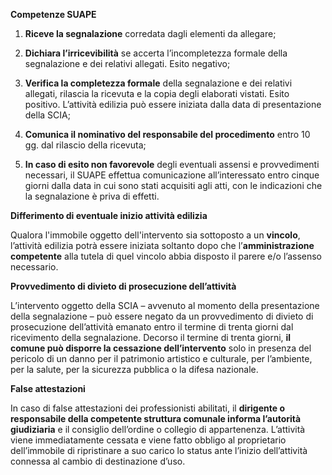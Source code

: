 **Competenze SUAPE**

1. **Riceve la segnalazione** corredata dagli elementi da allegare;


2. **Dichiara l’irricevibilità** se accerta l’incompletezza formale della segnalazione e dei relativi allegati. Esito negativo;


3. **Verifica la completezza formale** della segnalazione e dei relativi allegati, rilascia la ricevuta e la copia degli elaborati vistati. Esito positivo. L’attività edilizia può essere iniziata dalla data di presentazione della SCIA;


4. **Comunica il nominativo del responsabile del procedimento** entro 10 gg. dal rilascio della ricevuta;


5. **In caso di esito non favorevole** degli eventuali assensi e provvedimenti necessari, il SUAPE effettua comunicazione all’interessato entro cinque giorni dalla data in cui sono stati acquisiti agli atti, con le indicazioni che la segnalazione è priva di effetti.



**Differimento di eventuale inizio attività edilizia**

Qualora l'immobile oggetto dell'intervento sia sottoposto a un **vincolo**, l’attività edilizia potrà essere iniziata soltanto dopo che l’**amministrazione competente** alla tutela di quel vincolo abbia disposto il parere e/o l’assenso necessario.



**Provvedimento di divieto di prosecuzione dell’attività**

L’intervento oggetto della SCIA – avvenuto al momento della presentazione della segnalazione – può essere negato da un provvedimento di divieto di prosecuzione dell’attività emanato entro il termine di trenta giorni dal ricevimento della segnalazione.
Decorso il termine di trenta giorni, **il comune può disporre la cessazione dell’intervento** solo in presenza del pericolo di un danno per il patrimonio artistico e culturale, per l’ambiente, per la salute, per la sicurezza pubblica o la difesa nazionale.



**False attestazioni**

In caso di false attestazioni dei professionisti abilitati, il **dirigente o responsabile della competente struttura comunale informa l’autorità giudiziaria** e il consiglio dell’ordine o collegio di appartenenza.
L’attività viene immediatamente cessata e viene fatto obbligo al proprietario dell’immobile di ripristinare a suo carico lo status ante l’inizio dell’attività connessa al cambio di destinazione d’uso.
